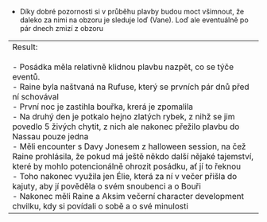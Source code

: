 - Díky dobré pozornosti si v průběhu plavby budou moct všimnout, že daleko za nimi na obzoru je sleduje loď (Vane). Loď ale eventuálně po pár dnech zmizí z obzoru

|                                                                                                                                                                                                                                                                                                                                                                                                                                                                                                                                                                                                                                                                                                                                                                                                                   |
| ----------------------------------------------------------------------------------------------------------------------------------------------------------------------------------------------------------------------------------------------------------------------------------------------------------------------------------------------------------------------------------------------------------------------------------------------------------------------------------------------------------------------------------------------------------------------------------------------------------------------------------------------------------------------------------------------------------------------------------------------------------------------------------------------------------------- |
| Result:<br><br>- Posádka měla relativně klidnou plavbu nazpět, co se týče eventů.   <br>- Raine byla naštvaná na Rufuse, který se prvních pár dnů před ní schovával <br>- První noc je zastihla bouřka, krerá je zpomalila <br>- Na druhý den je potkalo hejno zlatých rybek, z nihž se jim povedlo 5 živých chytit, z nich ale nakonec přežilo plavbu do Nassau pouze jedna <br>- Měli encounter s Davy Jonesem z halloween session, na čež Raine prohlásila, že pokud má ještě někdo další nějaké tajemství, které by mohlo potencionálně ohrozit posádku, ať jí to řeknou<br>- Toho nakonec využila jen Élie, která za ní v večer přišla do kajuty, aby jí pověděla o svém snoubenci a o Bouři<br>- Nakonec měli Raine a Aksim večerní character development chvilku, kdy si povídali o sobě a o své minulosti |